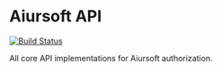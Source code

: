 # Aiursoft API

[![Build Status](https://travis-ci.org/AiursoftWeb/API.svg?branch=master)](https://travis-ci.org/AiursoftWeb/API)

All core API implementations for Aiursoft authorization.